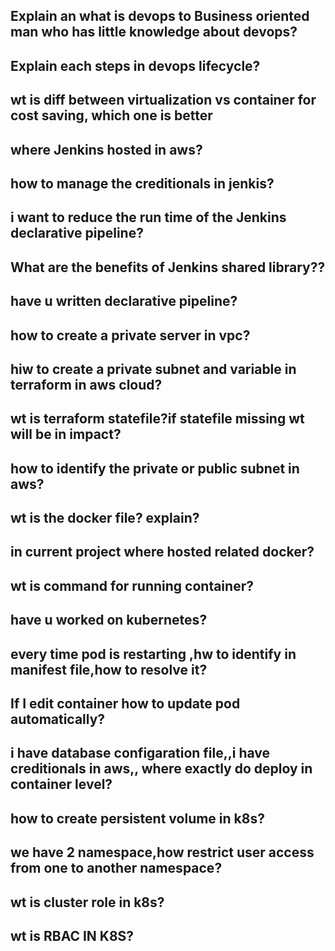 ## Explain an what is devops to Business oriented man who has little knowledge about devops?

## Explain each steps in devops lifecycle?

## wt is diff between virtualization vs container for cost saving, which one  is better 
## where Jenkins hosted in aws?
## how to manage the creditionals in jenkis?
## i want to reduce the run time of the Jenkins declarative pipeline?
## What are the benefits of Jenkins shared library??
## have u written declarative pipeline?
## how to create a private server in vpc?
## hiw to create a private subnet and variable in terraform in aws cloud?
## wt is terraform  statefile?if statefile missing wt will be in impact?
## how to identify the private or public subnet in aws?
## wt is the docker file? explain?
## in current project where hosted related docker?
## wt is command for running container?
## have u worked on kubernetes?
## every time  pod is restarting ,hw to identify in manifest file,how to resolve it?
##  If I edit container how to update pod automatically?
## i have database configaration file,,i have creditionals in aws,, where exactly do deploy in container level?
## how to create persistent volume in k8s?

## we have 2 namespace,how  restrict user  access from one to another namespace?
## wt is cluster role in k8s?
## wt is RBAC IN K8S?

